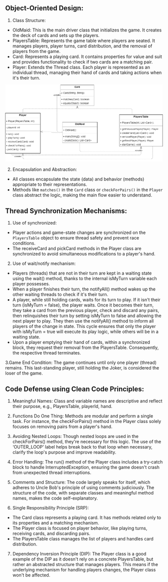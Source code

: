 ## Object-Oriented Design:

1. Class Structure:
   
- OldMaid: This is the main driver class that initializes the game. It creates the deck of cards and sets up the players.
- PlayersTable: Represents the game table where players are seated. It manages players, player turns, card distribution, and the removal of players from the game.
- Card: Represents a playing card. It contains properties for value and suit and provides functionality to check if two cards are a matching pair.
- Player: Extends the Thread class. Each player is represented as an individual thread, managing their hand of cards and taking actions when it's their turn.

![UML](./uml.png)

2. Encapsulation and Abstraction:
   
- All classes encapsulate the state (data) and behavior (methods) appropriate to their representations.
- Methods like `matches()` in the `Card` class or `checkForPairs()` in the `Player` class abstract the logic, making the main flow easier to understand.

## Thread Synchronization Mechanisms:

1. Use of synchronized:
- Player actions and game-state changes are synchronized on the `PlayersTable` object to ensure thread safety and prevent race conditions.
- The receiveCard and pickCard methods in the Player class are synchronized to avoid simultaneous modifications to a player's hand.

2. Use of wait/notify mechanism:
- Players (threads) that are not in their turn are kept in a waiting state using the wait() method, thanks to the internal isMyTurn variable each player possesses.
- When a player finishes their turn, the notifyAll() method wakes up the other waiting threads to check if it's their turn.
- A player, while still holding cards, waits for its turn to play. If it isn't their turn (isMyTurn = false), the player waits. Once it becomes their turn, they take a card from the previous player, check and discard any pairs, then relinquishes their turn by setting isMyTurn to false and allowing the next player to play. They then use the notifyAll() method to inform all players of the change in state. This cycle ensures that only the player with isMyTurn = true will execute its play logic, while others will be in a waiting state.
- Upon a player emptying their hand of cards, within a synchronized block, they request their removal from the PlayersTable. Consequently, the respective thread terminates.

3.Game End Condition:
The game continues until only one player (thread) remains. This last-standing player, still holding the Joker, is considered the loser of the game.

## Code Defense using Clean Code Principles:

1. Meaningful Names: Class and variable names are descriptive and reflect their purpose, e.g., PlayersTable, playerId, hand.

2. Functions Do One Thing: Methods are modular and perform a single task. For instance, the checkForPairs() method in the Player class solely focuses on removing pairs from a player's hand.

3. Avoiding Nested Loops: Though nested loops are used in the checkForPairs() method, they're necessary for this logic. The use of the ‘OUTER_LOOP’ label helps break back to that loop when necessary, clarify the loop's purpose and improve readability.

4. Error Handling: The run() method of the Player class includes a try-catch block to handle InterruptedException, ensuring the game doesn't crash from unexpected thread interruptions.

5. Comments and Structure: The code largely speaks for itself, which adheres to Uncle Bob's principle of using comments judiciously. The structure of the code, with separate classes and meaningful method names, makes the code self-explanatory.

6. Single Responsibility Principle (SRP):
- The Card class represents a playing card. It has methods related only to its properties and a matching mechanism.
- The Player class is focused on player behavior, like playing turns, receiving cards, and discarding pairs.
- The PlayersTable class manages the list of players and handles card distribution.

7. Dependency Inversion Principle (DIP): The Player class is a good example of the DIP as it doesn't rely on a concrete PlayersTable, but rather an abstracted structure that manages players. This means if the underlying mechanism for handling players changes, the Player class won't be affected.

